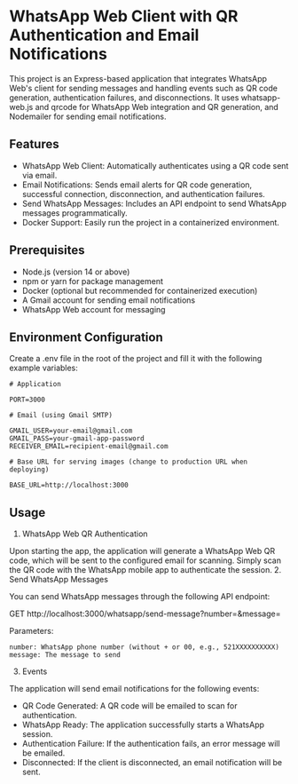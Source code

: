 # WhatsApp Web Client with QR Authentication and Email Notifications

This project is an Express-based application that integrates WhatsApp Web's client for sending messages and handling events such as QR code generation, authentication failures, and disconnections. It uses whatsapp-web.js and qrcode for WhatsApp Web integration and QR generation, and Nodemailer for sending email notifications.

## Features

- WhatsApp Web Client: Automatically authenticates using a QR code sent via email.
- Email Notifications: Sends email alerts for QR code generation, successful connection, disconnection, and authentication failures.
- Send WhatsApp Messages: Includes an API endpoint to send WhatsApp messages programmatically.
- Docker Support: Easily run the project in a containerized environment.

## Prerequisites

- Node.js (version 14 or above)
- npm or yarn for package management
- Docker (optional but recommended for containerized execution)
- A Gmail account for sending email notifications
- WhatsApp Web account for messaging

## Environment Configuration

Create a .env file in the root of the project and fill it with the following example variables:

    # Application

    PORT=3000

    # Email (using Gmail SMTP)

    GMAIL_USER=your-email@gmail.com
    GMAIL_PASS=your-gmail-app-password
    RECEIVER_EMAIL=recipient-email@gmail.com

    # Base URL for serving images (change to production URL when deploying)

    BASE_URL=http://localhost:3000

## Usage

1. WhatsApp Web QR Authentication

Upon starting the app, the application will generate a WhatsApp Web QR code, which will be sent to the configured email for scanning. Simply scan the QR code with the WhatsApp mobile app to authenticate the session. 2. Send WhatsApp Messages

You can send WhatsApp messages through the following API endpoint:

GET http://localhost:3000/whatsapp/send-message?number=<whatsapp-number>&message=<your-message>

Parameters:

    number: WhatsApp phone number (without + or 00, e.g., 521XXXXXXXXXX)
    message: The message to send

3. Events

The application will send email notifications for the following events:

- QR Code Generated: A QR code will be emailed to scan for authentication.
- WhatsApp Ready: The application successfully starts a WhatsApp session.
- Authentication Failure: If the authentication fails, an error message will be emailed.
- Disconnected: If the client is disconnected, an email notification will be sent.
